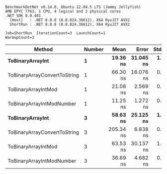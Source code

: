```

BenchmarkDotNet v0.14.0, Ubuntu 22.04.5 LTS (Jammy Jellyfish)
AMD EPYC 7763, 1 CPU, 4 logical and 2 physical cores
.NET SDK 8.0.401
  [Host]   : .NET 8.0.8 (8.0.824.36612), X64 RyuJIT AVX2
  ShortRun : .NET 8.0.8 (8.0.824.36612), X64 RyuJIT AVX2

Job=ShortRun  IterationCount=3  LaunchCount=1  
WarmupCount=3  

```
| Method                       | Number | Mean      | Error     | StdDev   | Min       | Max       | Gen0   | Allocated |
|----------------------------- |------- |----------:|----------:|---------:|----------:|----------:|-------:|----------:|
| **ToBinaryArrayInt**             | **1**      |  **19.36 ns** | **31.045 ns** | **1.702 ns** |  **18.34 ns** |  **21.33 ns** | **0.0004** |      **32 B** |
| ToBinaryArrayConvertToString | 1      |  66.30 ns | 16.076 ns | 0.881 ns |  65.77 ns |  67.31 ns | 0.0011 |      96 B |
| ToBinaryArrayIntMod          | 1      |  21.08 ns |  2.569 ns | 0.141 ns |  20.97 ns |  21.24 ns | 0.0004 |      32 B |
| ToBinaryArrayIntModNumber    | 1      |  11.25 ns |  1.272 ns | 0.070 ns |  11.17 ns |  11.30 ns | 0.0004 |      32 B |
| **ToBinaryArrayInt**             | **3**      |  **58.63 ns** | **25.125 ns** | **1.377 ns** |  **57.10 ns** |  **59.78 ns** | **0.0011** |      **96 B** |
| ToBinaryArrayConvertToString | 3      | 205.34 ns |  6.838 ns | 0.375 ns | 205.04 ns | 205.76 ns | 0.0033 |     296 B |
| ToBinaryArrayIntMod          | 3      |  63.53 ns | 30.137 ns | 1.652 ns |  61.64 ns |  64.68 ns | 0.0011 |      96 B |
| ToBinaryArrayIntModNumber    | 3      |  36.69 ns |  4.682 ns | 0.257 ns |  36.45 ns |  36.96 ns | 0.0011 |      96 B |
